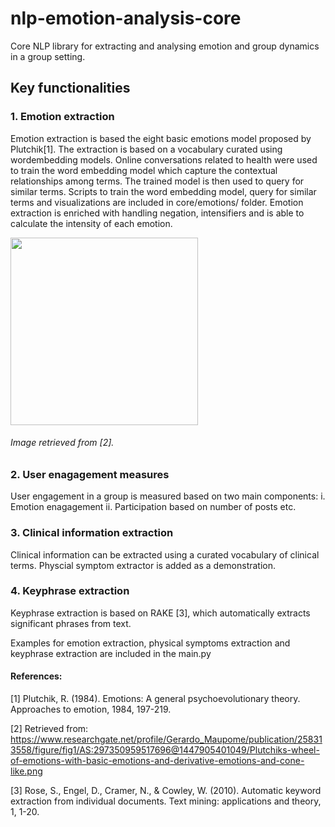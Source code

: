 # nlp-emotion-analysis-core
Core NLP library for extracting and analysing emotion and group dynamics in a group setting.

## Key functionalities

### 1. Emotion extraction
Emotion extraction is based the eight basic emotions model proposed by Plutchik[1]. The extraction is based on a vocabulary 
curated using wordembedding models. Online conversations related to health were used to train the word embedding model which capture the 
contextual relationships among terms. The trained model is then used to query for similar terms. Scripts to train the word embedding model,
query for similar terms and visualizations are included in core/emotions/ folder.
Emotion extraction is enriched with handling negation, intensifiers and is able to calculate the intensity of each emotion.

<img src="https://www.researchgate.net/profile/Gerardo_Maupome/publication/258313558/figure/fig1/AS:297350959517696@1447905401049/Plutchiks-wheel-of-emotions-with-basic-emotions-and-derivative-emotions-and-cone-like.png" data-canonical-src="https://www.researchgate.net/profile/Gerardo_Maupome/publication/258313558/figure/fig1/AS:297350959517696@1447905401049/Plutchiks-wheel-of-emotions-with-basic-emotions-and-derivative-emotions-and-cone-like.png" width="300" height="300" />
<h6>Image retrieved from [2].<h6>


### 2. User enagagement measures
User engagement in a group is measured based on two main components:
  i. Emotion enagagement
  ii. Participation based on number of posts etc.
  

### 3. Clinical information extraction
Clinical information can be extracted using a curated vocabulary of clinical terms. Physcial symptom extractor is added as a demonstration.


### 4. Keyphrase extraction
Keyphrase extraction is based on RAKE [3], which automatically extracts significant phrases from text.





Examples for emotion extraction, physical symptoms extraction and keyphrase extraction are included in the main.py







#### References:

[1] Plutchik, R. (1984). Emotions: A general psychoevolutionary theory. Approaches to emotion, 1984, 197-219.

[2] Retrieved from: https://www.researchgate.net/profile/Gerardo_Maupome/publication/258313558/figure/fig1/AS:297350959517696@1447905401049/Plutchiks-wheel-of-emotions-with-basic-emotions-and-derivative-emotions-and-cone-like.png

[3] Rose, S., Engel, D., Cramer, N., & Cowley, W. (2010). Automatic keyword extraction from individual documents. Text mining: applications and theory, 1, 1-20.
